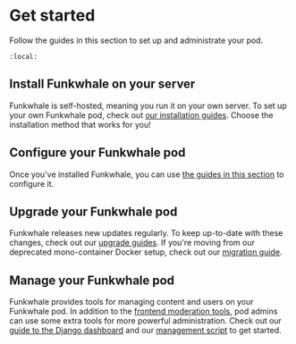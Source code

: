 # Get started

Follow the guides in this section to set up and administrate your pod.

```{contents}
:local:
```

## Install Funkwhale on your server

Funkwhale is self-hosted, meaning you run it on your own server. To set up your own Funkwhale pod, check out [our installation guides](installation_docs/index.md). Choose the installation method that works for you!

## Configure your Funkwhale pod

Once you've installed Funkwhale, you can use [the guides in this section](configuration_docs/index.md) to configure it.

## Upgrade your Funkwhale pod

Funkwhale releases new updates regularly. To keep up-to-date with these changes, check out our [upgrade guides](upgrade_docs/index.md). If you're moving from our deprecated mono-container Docker setup, check out our [migration guide](migration_guide/index.md).

## Manage your Funkwhale pod

Funkwhale provides tools for managing content and users on your Funkwhale pod. In addition to the [frontend moderation tools](../moderator_documentation/index.md), pod admins can use some extra tools for more powerful administration. Check out our [guide to the Django dashboard](django/index.md) and our [management script](manage_script/index.md) to get started.
